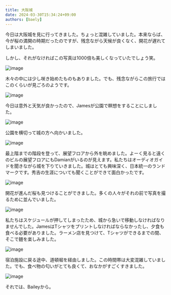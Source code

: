 ```yaml
---
title: 大阪城
date: 2024-03-30T15:34:24+09:00
authors: [baely]
---
```


今日は大阪城を見に行ってきました。ちょっと混雑していました。本来ならば、今が桜の満開の時期だったのですが、残念ながら天候が良くなく、開花が遅れてしまいました。

しかし、それがなければこの写真は1000倍も美しくなっていたでしょう笑。

![image](https://github.com/devhou-se/www-jp/assets/5674656/9df5eb32-44dd-4098-a6ec-c8059d705d30)

木々の中には少し咲き始めたものもありました。でも、残念ながらこの旅行ではこのくらいが見ごろのようです。

![image](https://github.com/devhou-se/www-jp/assets/5674656/17dd4b2d-d1dc-41d5-8510-a1ed3dbc185c)

今日は意外と天気が良かったので、Jamesが公園で瞑想をすることにしました。

![image](https://github.com/devhou-se/www-jp/assets/5674656/f872a745-8e3d-47c1-b6aa-8d66049b68e1)

公園を横切って城の方へ向かいました。

![image](https://github.com/devhou-se/www-jp/assets/5674656/0c75d866-7c11-4aec-90bf-765dcdcfb2b7)

最上階までの階段を登って、展望フロアから外を眺めました。よーく見ると遠くのビルの展望フロアにもDamianがいるのが見えます。私たちはオーディオガイドを聞きながら城を下りていきました。城はとても興味深く、日本統一のランドマークです。秀吉の生涯についても聞くことができて面白かったです。

![image](https://github.com/devhou-se/www-jp/assets/5674656/39b3d69d-42b4-4a2f-9cd0-327762b9a771)

開花が進んだ桜も見つけることができました。多くの人々がそれの前で写真を撮るために並んでいました。

![image](https://github.com/devhou-se/www-jp/assets/5674656/6263922d-8f8f-4918-a2a1-5a3d2f545f3e)

私たちはスケジュールが押してしまったため、城から急いで移動しなければなりませんでした。JamesはTシャツをプリントしなければならなかったし、夕食も食べる必要がありました。ラーメン店を見つけて、Tシャツができるまでの間、そこで麺を楽しみました。

![image](https://github.com/devhou-se/www-jp/assets/5674656/07a98178-9333-40cb-884c-acee03662751)

宿泊施設に戻る途中、道頓堀を経由しました。この時間帯は大変混雑していました。でも、食べ物の匂いがとても良くて、おなかがすごくすきました。

![image](https://github.com/devhou-se/www-jp/assets/5674656/547b3638-55da-4f81-8783-c34191e50b9a)

それでは、Baileyから。